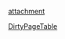 [attachment](https://github.com/0xsmirk/kernel_research/tree/main/ctf/m0leCon_CTF_Finals/keasy)

[DirtyPageTable](https://yanglingxi1993.github.io/dirty_pagetable/dirty_pagetable.html)